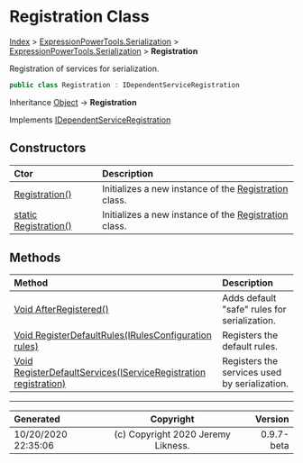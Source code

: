 ﻿# Registration Class

[Index](../index.md) > [ExpressionPowerTools.Serialization](ExpressionPowerTools.Serialization.a.md) > [ExpressionPowerTools.Serialization](ExpressionPowerTools.Serialization.n.md) > **Registration**

Registration of services for serialization.

```csharp
public class Registration : IDependentServiceRegistration
```

Inheritance [Object](https://docs.microsoft.com/dotnet/api/system.object) → **Registration**

Implements  [IDependentServiceRegistration](ExpressionPowerTools.Core.Signatures.IDependentServiceRegistration.i.md) 

## Constructors

| Ctor | Description |
| :-- | :-- |
| [Registration()](ExpressionPowerTools.Serialization.Registration.ctor.md#registration) | Initializes a new instance of the [Registration](ExpressionPowerTools.Serialization.Registration.cs.md) class. |
| [static Registration()](ExpressionPowerTools.Serialization.Registration.ctor.md#static-registration) | Initializes a new instance of the [Registration](ExpressionPowerTools.Serialization.Registration.cs.md) class. |
## Methods

| Method | Description |
| :-- | :-- |
| [Void AfterRegistered()](ExpressionPowerTools.Serialization.Registration.AfterRegistered.m.md) | Adds default "safe" rules for serialization. |
| [Void RegisterDefaultRules(IRulesConfiguration rules)](ExpressionPowerTools.Serialization.Registration.RegisterDefaultRules.m.md) | Registers the default rules. |
| [Void RegisterDefaultServices(IServiceRegistration registration)](ExpressionPowerTools.Serialization.Registration.RegisterDefaultServices.m.md) | Registers the services used by serialization. |

---

| Generated | Copyright | Version |
| :-- | :-: | --: |
| 10/20/2020 22:35:06 | (c) Copyright 2020 Jeremy Likness. | 0.9.7-beta |
